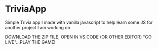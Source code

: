 # TriviaApp
Simple Trivia app I made with vanilla javascript to help learn some JS for another project I am working on.

DOWNLOAD THE ZIP FILE, OPEN IN VS CODE (OR OTHER EDITOR) "GO LIVE"...PLAY THE GAME!
